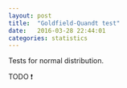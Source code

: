 ```yaml
---
layout: post
title:  "Goldfield-Quandt test"
date:   2016-03-28 22:44:01
categories: statistics
---
```


Tests for normal distribution.

TODO :exclamation:

